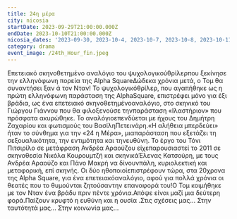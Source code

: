 ```yaml
---
title: 24η μέρα
city: nicosia
startDate: 2023-09-29T21:00:00.000Z
endDate: 2023-10-10T21:00:00.000Z
nicosia_dates: '2023-09-30, 2023-10-4, 2023-10-7, 2023-10-8, 2023-10-11'
category: drama
event_image: /24th_Hour_fin.jpeg
---
```


Επετειακό σκηνοθετημένο αναλόγιο του ψυχολογικούθρίλερπου ξεκίνησε την ελληνόφωνη πορεία της	Alpha SquareΔώδεκα	χρόνια μετά, ο Τομ θα	συναντήσει	ξαν ά τον Νταν! Το ψυχολογικόθρίλερ, που αγαπήθηκε ως η πρώτη ελληνόφωνη παράσταση της AlphaSquare, επιστρέφει μόνο για έξι βράδια, ως ένα επετειακό σκηνοθετημένοαναλόγιο,	στο σκηνικό	του Γιώργου	Γιάννου	που θα φιλοξενούσε	τηνπαράσταση	«Ιλαστήριον»	που πρόσφατα	ακυρώθηκε.	Το αναλόγιοεπενδύεται με ήχους του Δημήτρη Ζαχαρίου και φωτισμούς του ΒασίληΠετεινάρη.«Η αλήθεια	μπερδεύει»	ήταν το σύνθημα	για την «24 η Μέρα»,	μιαπαράσταση	που εξετάζει	τη σεξουαλικότητα,	την εντιμότητα	και τηνευθύνη. Το έργο του Τόνι Πιτσιρίλο σε μετάφραση Ανδρέα Αραούζου είχεπαρουσιαστεί	το 2011 σε σκηνοθεσία Νικόλα	Κουρουμτζή	και σκηνικάΈλενας Κατσούρη, με τους Ανδρέα Αραούζο και Πάνο Μακρή να δίνουνπάλη, κυριολεκτική	και μεταφορική,	επί σκηνής.	Οι δύο ηθοποιοίεπιστρέφουν τώρα, στα 20χρονα της	Alpha Square,	για ένα επετειακόαναλόγιο, αφού για πολλά χρόνια οι θεατές που το θυμούνται ζητούσαντην επαναφορά του!Ο Τομ κοιμήθηκε με τον Νταν ένα βράδυ πριν πέντε χρόνια.Απόψε είναι μαζί μια δεύτερη φορά.Παίζουν κρυφτό	η ευθύνη και η ουσία	.Στις σχέσεις μας...	Στην ταυτότητά μας...	Στην κοινωνία μας...

